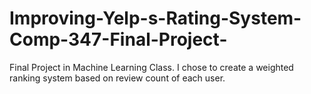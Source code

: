 # Improving-Yelp-s-Rating-System-Comp-347-Final-Project-
Final Project in Machine Learning Class. I chose to create a weighted ranking system based on review count of each user. 
